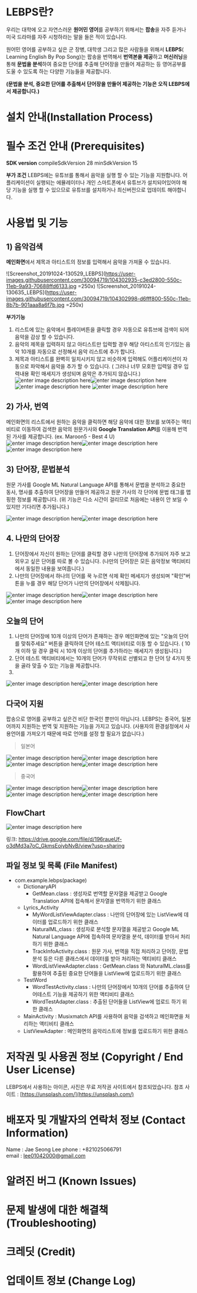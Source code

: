 # LEBPS란?

우리는 대학에 오고 자연스러운 **원어민 영어**를 공부하기 위해서는 **팝송**을 자주 듣거나 미국 드라마를 자주 시청하라는 말을 들은 적이 있습니다.

원어민 영어를 공부하고 싶은 군 장병, 대학생 그리고 많은 사람들을 위해서 **LEBPS**( Learning English By Pop Song)는 팝송을 번역해서  **번역본을 제공**하고  **머신러닝**을 통해 **문법을 분석**하여 중요한 단어를 추출해 단어장을 만들어 제공하는 등 영어공부를 도울 수 있도록 하는 다양한 기능들을 제공합니다.

**(문법을 분석, 중요한 단어를 추출해서 단어장을 만들어 제공하는 기능은 오직 LEBPS에서 제공합니다.)**

# 설치 안내(Installation Process)

# 필수 조건 안내 (Prerequisites)
**SDK version**
compileSdkVersion 28
minSdkVersion 15

**부가 조건** 
LEBPS에는 유튜브를 통해서 음악을 실행 할 수 있는 기능을 지원합니다.
어플리케이션이 실행되는 에뮬레이터나 개인 스마트폰에서 유튜브가 설치되어있어야 해당 기능을 실행 할 수 있으므로 유튜브를 설치하거나 최신버전으로 업데이트 해야합니다.

# 사용법 및 기능

## 1) 음악검색

**메인화면**에서 제목과 아티스트의 정보를 입력해서 음악을 가져올 수 있습니다.

![Screenshot_20191024-130529_LEBPS](https://user-images.githubusercontent.com/30094719/104302935-c3ed2800-550c-11eb-9a93-70688ffd6133.jpg =250x)
![Screenshot_20191024-130635_LEBPS](https://user-images.githubusercontent.com/30094719/104302998-d6fff800-550c-11eb-8b7b-901aaa8a6f7b.jpg =250x)

**부가기능**

1. 리스트에 있는 음악에서 플레이버튼을 클릭할 경우 자동으로 유튜브에 검색이 되어 음악을 감상 할 수 있습니다.
2. 음악의 제목을 입력하지 않고 아티스트만 입력할 경우 해당 아티스트의 인기있는 음악 10개를 자동으로 선정해서 음악 리스트에 추가 합니다.
3. 제목과 아티스트를 완벽히 일치시키지 않고 비슷하게 입력해도 어플리케이션이 자동으로 파악해서 음악을 추가 할 수 있습니다. 
( 그러나 너무 모호한 입력일 경우 입력내용 확인 매세지가 생성되며 음악은 추가되지 않습니다.)
![enter image description here](https://lh3.googleusercontent.com/H_1Z57eLP0DmhIeRYihGI44jiZGWObhAPuYt_xVfS0Px1azoo8IoLSJ7Y3Oh7fvnoFEgZtLQRxRd)![enter image description here](https://lh3.googleusercontent.com/Y9SwXIhaA6ES9rBfEsoFgEPz-GmHLnH7JMdPV3AA3YxXCMTzqofhml_HeXVQJy5HeiMD7KtN0LG_) ![enter image description here](https://lh3.googleusercontent.com/cS7I_lRxXsFsMwGF9DiNkHYX7HdS9fhseOK6L3Wc7jaGhuoX4YTysGEAS68xJApH3j3n0s6VC8OS) ![enter image description here](https://lh3.googleusercontent.com/4kEhP7-iYPfv9Uji5aC92yhlsXeHYflwi_jA4hL6Q7DZxTWEtQX2q3b8rjB5uKBzjX6gdeEHgVbH)

## 2) 가사, 번역

메인화면의 리스트에서 원하는 음악을 클릭하면 해당 음악에 대한 정보를 보여주는 액티비티로 이동하여 검색한 음악의 원문가사와 **Google Translation API**를 이용해 번역된 가사를 제공합니다. (ex. Maroon5 - Best 4 U)
![enter image description here](https://lh3.googleusercontent.com/XPWMBvcM_RabfYknam87iAIocJvKHfZ9Uu7KGGBT3XcejHX1na2j0oM6bwUuGl6cfdlkHKkrIdlI)![enter image description here](https://lh3.googleusercontent.com/4BmZ_dHcBSPJhsvBuz68lPdb4gSwHYNCSCQVyjDyjoyLk5kr26s-BFpWVu1udz-MPpaB2vsq47IN)![enter image description here](https://lh3.googleusercontent.com/PVRTLHKzQwfTkwT-OPUIRDu7alohHm2DWcfKif0UwzvtcgfoXZ_cWuG93s-LUhJPVuUr_f1q797V)

## 3) 단어장, 문법분석 
원문 가사를 Google ML Natural Language API를 통해서 문법을 분석하고 중요한 동사, 명사를 추출하여 단어장을 만들어 제공하고 원문 가사의 각 단어에 문법 태그를 맵핑한 정보를 제공합니다.
(위 기능은 다소 시간이 걸리므로 처음에는 내용이 안 보일 수 있지만 기다리면 추가됩니다.)


![enter image description here](https://lh3.googleusercontent.com/NaBlvTZO3GbU4JKiyxr7BvZJX_hr4vO7NX0fzYgPXV0CrqmhxG1PuTjBnChJKF1ZC0A5-8dsmGOc)![enter image description here](https://lh3.googleusercontent.com/_SS4mSNxNwZzXLoCpThNvNYV4oVghr7vknC1UEtQ3lTxVDGGus_QrT7GZuJUkXL5lHg2LHCmgozN)

## 4. 나만의 단어장
1. 단어장에서 자신이 원하는 단어를 클릭할 경우 나만의 단어장에 추가되어 자주 보고 외우고 싶은 단어를 따로 볼 수 있습니다.
(나만의 단어장은 모든 음악정보 액티비티에서 동일한 내용을 보여줍니다.)
2. 나만의 단어장에서 하나의 단어를 꾹 누르면 삭제 확인 메세지가 생성되며 "확인"버튼을 누를 경우 해당 단어가 나만의 단어장에서 삭제됩니다.

![enter image description here](https://lh3.googleusercontent.com/jvJom9sWHmb2PfRds_97Uh5_FLI-UvQROoMmIfhiv-BbUNKkYwuhSUju3DYJKH1-A8l_h0PfQX5q)![enter image description here](https://lh3.googleusercontent.com/Ev50hyTFLmLRru3r5rBRbl5HgAwsczQF4HP-CODwKcEJdeWVr_6HsCFfGXZ5IJoQMhW-xYACMhWn)![enter image description here](https://lh3.googleusercontent.com/q6aeaHyTj_ZilG1fdKwWammA0mf-wjnQcvGvDJprtyox1k-E0yujLYrJD4W_Ga3gDQqxOo3c9jft)

## 오늘의 단어
1. 나만의 단어장에 10개 이상의 단어가 존재하는 경우 메인화면에 있는 "오늘의 단어를 맞춰주세요" 버튼을 클릭하여 단어 테스트 액티비티로 이동 할 수 있습니다. ( 10개 이하 일 경우 클릭 시 10개 이상의 단어를 추가하라는 매세지가 생성됩니다.)
2. 단어 테스트 액티비티에서는 10개의 단어가 무작위로 선별되고 한 단어 당 4가지 뜻을 골라 맞출 수 있는 기능을 제공합니다.
3. 
![enter image description here](https://lh3.googleusercontent.com/xn4vWMHbw1Pf9-owfvtmHNLh3iy1esz05l5H2DjRd-pPsOJai1PzzLKNRRzqhx8gqd42ElWMd-tf)![enter image description here](https://lh3.googleusercontent.com/G2JkmBDFYIvBG613f56ue0LSWeKhBY8U4MU0Uy9UHnAmVjvldwdZV_Yuj3CdY4AZBp1uBp4aW3A2)

## 다국어 지원
팝송으로 영어를 공부하고 싶은건 비단 한국인 뿐만이 아닙니다. LEBPS는 중국어, 일본어까지 지원하는 번역 및 지원하는 기능을 가지고 있습니다.
(사용자의 환경설정에서 사용언어를 가져오기 때문에 따로 언어를 설정 할 필요가 없습니다.)

> 일본어
> 
![enter image description here](https://lh3.googleusercontent.com/T3-x1_QuKt1dtSm5ARwt4KiSElEEd_ukZ2lMmfQMVkHjkt5lPIWLJ0qiALZ9o0BWLv-dTXkcZA6Q)![enter image description here](https://lh3.googleusercontent.com/apZ-Wa_NxM1Pd9nFvi106HG3YBKaG1abGdn5cKnha56VB9jHiKZgCblOYfdUXWD9o7vhjL6a-Z0D)![enter image description here](https://lh3.googleusercontent.com/qmt3e7JHXv4n-i_JpCFGFUeL6gJ1xxNMXXfSskFXK5RSK6g0iIa2WnQ29WQsY4LSmWdzJ7paL-HY)![enter image description here](https://lh3.googleusercontent.com/WRsy43aQCxYP68Re645K7JLnEpObeyVViv4_nIT2rWuXc-Lqf5aFkxwE84FhcuXJpf-V180ka7Yd)

> 중국어
> 
![enter image description here](https://lh3.googleusercontent.com/28rf0PF8QEniGD0gSuuX4RIGfPTT40G0ZGWRPGaAJiKPGWMf6j6QuCwCEFPQssuS68mYhNnAK_-7)![enter image description here](https://lh3.googleusercontent.com/FY--GCCa6YY7sMF-1ec2SNq3Oj_h5C5E0XB-8MfKFGMjciKFukbgYaSVDNdCdMZ8_5frjsTTT6f2)![enter image description here](https://lh3.googleusercontent.com/ij1XC9WmABbjLGgJ_EqpnhpOZLlKeDLP75p7T85z3zY4yEEnWJslBIfo11i_DtnsTZ-EgdZnP8V4)![enter image description here](https://lh3.googleusercontent.com/IRvqP6Uy3iHAp6akoRW9g0IiN-ZiLAgcLtizSL51Ji40qxYXxRAUe45sJfWr7kcLKVdYYlDcR3hZ)
## FlowChart

![enter image description here](https://lh3.googleusercontent.com/F1QjEKTZar3FJl8rujvFkhBjAXUwN140pF-AuWWRFbaPubHLFkrvM0Jf7_jkykM7YRDhtSj8ZMQL)

링크: https://drive.google.com/file/d/196raueUf-o3dMd3a7oC_GkmsEoiybNvB/view?usp=sharing
## 파일 정보 및 목록 (File Manifest)

 - com.example.lebps(package)
	 - DictionaryAPI
		 - GetMean.class : 생성자로 번역할 문자열을 제공받고 Google Translation API에 접속해서 문자열을 번역하기 위한 클래스
	 - Lyrics_Activity
		 - MyWordListViewAdapter.class : 나만의 단어장에 있는 ListView에 데이터를 업로드하기 위한 클래스
		 - NaturalML,class : 생성자로 분석할 문자열을 제공받고 Google ML Natural Language API에 접속하여 문자열을 분석, 데이터를 받아서 처리하기 위한 클래스
		 - TrackInfoActivity.class :  원문 가사, 번역을 직접 처리하고 단어장, 문법 분석 등은 다른 클래스에서 데이터를 받아 처리하는 액티비티 클래스
		 - WordListViewAdapter.class : GetMean.class 와 NaturalML.class를 활용하여 추출된 중요한 단어들을 ListView에 업로드하기 위한 클래스
	 - TestWord
		 - WordTestActivity.class : 나만의 단어장에서 10개의 단어를 추출하여 단어테스트 기능을 제공하기 위한 액티비티 클래스
		 - WordTestAdapter.class : 추출된 단어들을 ListView에 업로드 하기 위한 클래스
	 - MainActivity : Musixmatch API를 사용하여 음악을 검색하고 메인화면을 처리하는 액티비티 클래스
	 - ListViewAdapter : 메인화면의 음악리스트에 정보를 업로드하기 위한 클래스

# 저작권 및 사용권 정보 (Copyright / End User License)

LEBPS에서 사용하는 아이콘, 사진은 무료 저작권 사이트에서 참조되었습니다.
참조 사이트 : [https://unsplash.com/](https://unsplash.com/)

# 배포자 및 개발자의 연락처 정보 (Contact Information)

Name : Jae Seong Lee
phone :  +821025066791	
email :  lee01042000@gmail.com

# 알려진 버그 (Known Issues)

# 문제 발생에 대한 해결책 (Troubleshooting)

# 크레딧 (Credit)

# 업데이트 정보 (Change Log)

